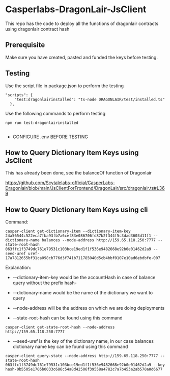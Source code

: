 # Casperlabs-DragonLair-JsClient

This repo has the code to deploy all the functions of dragonlair contracts using dragonlair contract hash

## Prerequisite

Make sure you have created, pasted and funded the keys before testing.

## Testing

Use the script file in package.json to perform the testing
```
"scripts": {
    "test:dragonlairinstalled": "ts-node DRAGONLAIR/test/installed.ts"
  },
```

Use the following commands to perform testing
```
npm run test:dragonlairinstalled


```

* CONFIGURE .env BEFORE TESTING

## How to Query Dictionary Item Keys using JsClient

This has already been done, see the balanceOf function of Dragonlair

https://github.com/Scytalelabs-official/CasperLabs-Dragonlair/blob/main/JsClientForFrontend/DragonLair/src/dragonlair.ts#L369


## How to Query Dictionary Item Keys using cli

Command:

```
casper-client get-dictionary-item --dictionary-item-key 24a56544c522eca7fba93fb7a6cef83e086706fd87b2f344f5c3dad3603d11f1 --dictionary-name balances --node-address http://159.65.118.250:7777 --state-root-hash 063ffc1f3749dc761e79531c103bce19ed1f1f536e9482668e92b0e01462d2a9 --seed-uref uref-17a7812655bf31ca098cb776d3f741b711785040d5cb4bbf0107e10ad6ebdbfe-007
```

Explanation:

* --dictionary-item-key would be the accountHash in case of balance query without the prefix hash-

* --dictionary-name would be the name of the dictionary we want to query

* --node-address will be the address on which we are doing deployments

* --state-root-hash can be found using this command 

```
casper-client get-state-root-hash --node-address http://159.65.118.250:7777
```

* --seed-uref is the key of the dictionary name, in our case balances dictionary name key can be found using this command 

```
casper-client query-state --node-address http://159.65.118.250:7777 --state-root-hash 063ffc1f3749dc761e79531c103bce19ed1f1f536e9482668e92b0e01462d2a9 --key hash-0b5505e1705b0033c686c54a8d42506f39558a4782c7a7b453a2ab570a0d6677

```


